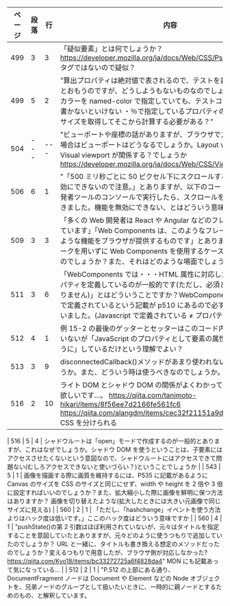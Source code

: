 | ページ | 段落 | 行  | 内容                                                                                                                                                                                                                                                                                                                    |
| ------ | ---- | --- | ----------------------------------------------------------------------------------------------------------------------------------------------------------------------------------------------------------------------------------------------------------------------------------------------------------------------- |
| 499    | 3    | 3   | 「疑似要素」とは何でしょうか？ <br>https://developer.mozilla.org/ja/docs/Web/CSS/Pseudo-elements<br>タグではないので疑似？                                                                                                                                                                                              |
| 499    | 5    | 2   | "算出プロパティは絶対値で表されるので、テストを書くときに不便だとおもうのですが、どうしようもないものなのでしょうか。例えば、・カラーを named-color で指定していても、テストコードでは rgb 値で書かないといけない ・％で指定しているプロパティの場合は親要素のサイズを取得してそこから計算する必要がある？"             |
| 504    | ---  | --- | "ビューポートや座標の話がありますが、ブラウザでズームをしている場合はビューポートはどうなるでしょうか。Layout viewport、や Visual viewport が関係する？でしょうか https://developer.mozilla.org/ja/docs/Web/CSS/Viewport_concepts"                                                                                      |
| 506    | 6    | 1   | "「500 ミリ秒ごとに 50 ピクセル下にスクロールする。この機能は無効にできないので注意。」とありますが、以下のコードをブラウザの開発者ツールのコンソールで実行したら、スクロールを停止することができました。機能を無効にできない、とはどういう意味でしょうか？                                                             |
| 509    | 3    | 3   | 「多くの Web 開発者は React や Angular などのフレームワークを使っています」「Web Components は、このようなフレームワークと同じような機能をブラウザが提供するものです」とありますが、フレームワークを用いずに Web Components を使用するケースはどのくらいあるのでしょうか？また、それはどのような場面でしょうか？        |
| 511    | 3    | 6   | 「WebComponents では・・・HTML 属性に対応した Javascript プロパティを定義しているのが一般的です(ただし、必須というわけではありません)」とはどういうことですか？WebComponents は Javascript で定義されているという記載が p510 にあるので必ずあるものと思っていました。(Javascript で定義されている ≠ プロパティがある？) |
| 512    | 4    | 1   | 例 15-2 の最後のゲッターとセッターはこのコード内では呼び出されていないが「JavaScript のプロパティとして要素の属性を利用できるように」しているだけという理解でよい？                                                                                                                                                     |
| 513    | 3    | 9   | disconnectedCallback()メソッドがあまり使われないのはなぜでしょうか。また、どういう時は使うべきなのでしょうか。                                                                                                                                                                                                          |
| 516    | 2    | 10  | ライト DOM とシャドウ DOM の関係がよくわかっていないので教えて欲しいです…。 https://qiita.com/tanimoto-hikari/items/8f56ee7d2166fe561fc6 https://qiita.com/alangdm/items/cec32f21151a9da3c3f2<br>CSS を分けられる                                                                                                       |

| 516 | 5 | 4 | シャドウルートは「open」モードで作成するのが一般的とありますが、これはなぜでしょうか。シャドウ DOM を使うということは、子要素にはアクセスさせたくないという意図なので、シャドウルートにはアクセスできて問題ない(むしろアクセスできないと使いづらい？)ということでしょうか |
| 543 | 5 | 1 | 画像を描画する際に画質を維持するには、P535 に記載があるように Canvas のサイズを CSS のサイズと同じにせず、width や height を 2 倍や 3 倍に設定すればいいのでしょうか？また、拡大縮小した際に画像を鮮明に保つ方法はありますか？ 画像を切り替えたような(拡大したときには大きい元画像で同じサイズに見える) |
| 560 | 2 | 1 | 「ただし、「hashchange」イベントを使う方法よりはハック度は低いです。」ここのハック度はどういう意味ですか |
| 560 | 4 | 1 | "pushState()の第 2 引数はほぼ利用されていないが、元々はタイトルを指定することを意図していたとありますが、元々どのように使うつもりで追加していたのでしょうか？ URL と一緒に、タイトルも書き換える想定のメソッドだったのでしょうか？変えるつもりで用意したが、ブラウザ側が対応しなかった? https://qiita.com/Kyo18/items/bc33272725a6f4828da4" MDN にも記載あって気になっている… |
| 512 | 2 | 1 | "P.512 の上部にある通り、DocumentFragment ノードは Document や Element などの Node オブジェクトを、兄弟ノードのグループとして扱いたいときに、一時的に親ノードとするためのもの、と解釈しています。<template> タグは HTMLTemplateElement オブジェクトとして表され、この HTMLTemplateElement の中には content プロパティが存在しているとあります。この content プロパティが template タグのすべての子ノードを持つ DocumentFragment になる、ということは、content プロパティが一時的に template タグの子ノードの親となるということでしょうか？" |
| 517 | 2 | 7 | "2 つ目の箇条書きの「この子孫要素の中に <slot> が要素が含まれる場合は、シャドウホスト要素の通常のライト DOM の子要素が <slot> 要素の子要素のように表示されます」の説明が分からなかったです。 |

図に書くと以下であってますか？

- シャドウホスト
  |- 通常のライト DOM
  |- 子孫 A
  |- 子孫 B
  |- シャドウルート
  |- 子孫 1 <slot>
  |- 子孫 2

上の図の子孫 A,B が子孫 1 の子要素のように表示されるということ？"|

ビューポート：https://qiita.com/ryounagaoka/items/045b2808a5ed43f96607  
拡大縮小できるのでは？  
https://gmotech.jp/semlabo/seo/blog/howto-viewport/

無効にできない  
途中で意図的にストップできないとか？

WebComponents のメリット：
https://zenn.dev/mnakae/articles/80d7492afcc505

> 他のコードとは区別され互いに影響を及ぼさないカプセル化機能と、<html-element>の再利用性です

ライブラリやプラットフォームの依存を減らしたいなど

ゲッター/セッター：  
不要だが、一応書いている？

disConeectedCallback()：
https://developer.mozilla.org/ja/docs/Web/API/Web_components/Using_custom_elements
要素が文書から削除されるたびに呼び出されます
https://japanese-document.github.io/lit/components-lifecycle.html

disconnected の場合は要素への参照を保持していないか確認する必要があるので、その参照含めて connected を使う

shadowroot
https://developer.mozilla.org/ja/docs/Web/API/ShadowRoot/mode
<video>で内部の実装が JavaScript からアクセスも変更もできない

ハック度：使い勝手のような意味か

slot 要素
https://developer.mozilla.org/ja/docs/Web/HTML/Element/slot
ウェブコンポーネント内で別な DOM ツリーを構築し、一緒に表示することができる独自のマークアップを入れることができるプレイスホルダー

実装：
・XSS 対策
・滑らかさのところなど細かい部分の実装にこだわってもよい
・let/const の使い分け
・関数の切り出し方
